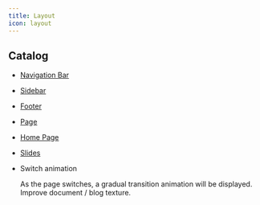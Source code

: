 ```yaml
---
title: Layout
icon: layout
---
```


## Catalog

- [Navigation Bar](navbar.md)

- [Sidebar](sidebar.md)

- [Footer](footer.md)

- [Page](page.md)

- [Home Page](home.md)

- [Slides](slides.md)

- Switch animation

  As the page switches, a gradual transition animation will be displayed. Improve document / blog texture.
